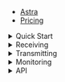 - [Astra](/en/astra/ "Astra - Cesbo")
- [Pricing](/en/astra/pricing.md "Pricing - Astra - Cesbo")

<details class="marker">
<summary>Quick Start</summary>

- [Install](/en/astra/quick-start/install.md "Install - Astra - Cesbo")
- [License](/en/astra/quick-start/license.md "License - Astra - Cesbo")
- [Backup](/en/astra/quick-start/backup.md "Backup - Astra - Cesbo")
- [Update](/en/astra/quick-start/update.md "Update - Astra - Cesbo")
- [Uninstall](/en/astra/quick-start/uninstall.md "Uninstall - Astra - Cesbo")
- [Reset Password](/en/astra/quick-start/reset-password.md "Reset Password - Astra - Cesbo")
- [Service Setup](/en/astra/quick-start/service-setup.md "Service Setup - Astra - Cesbo")
- [MPEG-TS Analyzer](/en/astra/quick-start/analyzer.md "MPEG-TS Analyzer - Astra - Cesbo")

</details>

<details class="marker">
<summary>Receiving</summary>

- [DVB, ATSC, ISDB-T](/en/astra/input/dvb.md "DVB Receiving - Astra - Cesbo")
- [HLS](/en/astra/input/hls.md "HLS Receiving - Astra - Cesbo")
- [HTTP MPEG-TS](/en/astra/input/http.md "HTTP MPEG-TS Receiving - Astra - Cesbo")
- [RTSP](/en/astra/input/rtsp.md "RTSP Receiving - Astra - Cesbo")
- [SRT](/en/astra/input/srt.md "SRT Receiving - Astra - Cesbo")
- [UDP](/en/astra/input/udp.md "UDP Receiving - Astra - Cesbo")

</details>

<details class="marker">
<summary>Transmitting</summary>

- [SRT](/en/astra/output/srt.md "SRT Transmitting - Astra - Cesbo")
- [UDP](/en/astra/output/udp.md "UDP Transmitting - Astra - Cesbo")

</details>

<details class="marker">
<summary>Monitoring</summary>

- [InfluxDB](/en/astra/monitoring/influxdb.md "InfluxDB - Astra - Cesbo")
- [Grafana](/en/astra/monitoring/grafana.md "Grafana - Astra - Cesbo")

</details>

<details class="marker">
<summary>API</summary>

- [Call API Methods](/en/astra/api/call.md "Call API Methods - Astra - Cesbo")
- [System Status](/en/astra/api/sysinfo.md "System Status - Astra - Cesbo")
- [Streams](/en/astra/api/stream.md "Streams - Astra - Cesbo")
- [Adapters](/en/astra/api/adapter.md "Adapters - Astra - Cesbo")

</details>
